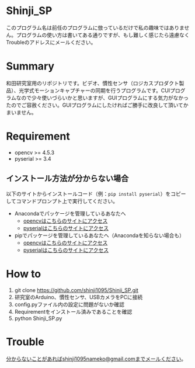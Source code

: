 
# Shinji_SP
このプログラム名は前任のプログラムに倣っているだけで私の趣味ではありません。プログラムの使い方は書いてある通りですが、もし難しく感じたら遠慮なくTroubleのアドレスにメールください。

# Summary
和田研究室用のリポジトリです。ビデオ、慣性センサ（ロジカスプロダクト製品）、光学式モーションキャプチャーの同期を行うプログラムです。CUIプログラムなので少々使いづらいかと思いますが、GUIプログラムにする気力がなかったのでご容赦ください。GUIプログラムにしたければご勝手に改良して頂いてかまいません。

# Requirement
- opencv   >= 4.5.3
- pyserial >= 3.4


## インストール方法が分からない場合
以下のサイトからインストールコード（例：`pip install pyserial`）をコピーしてコマンドプロンプト上で実行してください。
- Anacondaでパッケージを管理しているあなたへ
  - [opencvはこちらのサイトにアクセス](https://anaconda.org/conda-forge/opencv)
  - [pyserialはこちらのサイトにアクセス](https://anaconda.org/anaconda/pyserial)
- pipでパッケージを管理しているあなたへ（Anacondaを知らない場合も）
  - [opencvはこちらのサイトにアクセス](https://pypi.org/project/opencv-python/)
  - [pyserialはこちらのサイトにアクセス](https://pypi.org/project/pyserial/)

# How to
1. git clone https://github.com/shinji1095/Shinji_SP.git
2. 研究室のArduino、慣性センサ、USBカメラをPCに接続
3. config.pyファイル内の設定に問題がないか確認
4. Requirementをインストール済みであることを確認
5. python Shinji_SP.py


# Trouble
分からないことがあればshinji1095nameko@gmail.comまでメールください。
